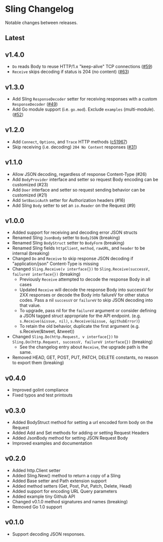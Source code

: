 # Sling Changelog

Notable changes between releases.

## Latest

## v1.4.0

* `Do` reads Body to reuse HTTP/1.x "keep-alive" TCP connections ([#59](https://github.com/dghubble/sling/pull/59))
* `Receive` skips decoding if status is 204 (no content) ([#63](https://github.com/dghubble/sling/pull/63))

## v1.3.0

* Add Sling `ResponseDecoder` setter for receiving responses with a custom `ResponseDecoder` ([#49](https://github.com/dghubble/sling/pull/49))
* Add Go module support (i.e. `go.mod`). Exclude `examples` (multi-module). ([#52](https://github.com/dghubble/sling/pull/52))

## v1.2.0

* Add `Connect`, `Options`, and `Trace` HTTP methods ([c51967](https://github.com/dghubble/sling/commit/c519674860ff275e0ceb12caf5d87b31765c4e71))
* Skip receiving (i.e. decoding) `204 No Content` responses ([#31](https://github.com/dghubble/sling/pull/31))

## v1.1.0

* Allow JSON decoding, regardless of response Content-Type (#26)
* Add `BodyProvider` interface and setter so request Body encoding can be customized (#23)
* Add `Doer` interface and setter so request sending behavior can be customized (#21)
* Add `SetBasicAuth` setter for Authorization headers (#16)
* Add Sling `Body` setter to set an `io.Reader` on the Request (#9)

## v1.0.0

* Added support for receiving and decoding error JSON structs
* Renamed Sling `JsonBody` setter to `BodyJSON` (breaking)
* Renamed Sling `BodyStruct` setter to `BodyForm` (breaking)
* Renamed Sling fields `httpClient`, `method`, `rawURL`, and `header` to be internal (breaking)
* Changed `Do` and `Receive` to skip response JSON decoding if "application/json" Content-Type is missing
* Changed `Sling.Receive(v interface{})` to `Sling.Receive(successV, failureV interface{})` (breaking)
    * Previously `Receive` attempted to decode the response Body in all cases
    * Updated `Receive` will decode the response Body into successV for 2XX responses or decode the Body into failureV for other status codes. Pass a nil `successV` or `failureV` to skip JSON decoding into that value.
    * To upgrade, pass nil for the `failureV` argument or consider defining a JSON tagged struct appropriate for the API endpoint. (e.g. `s.Receive(&issue, nil)`, `s.Receive(&issue, &githubError)`)
    * To retain the old behavior, duplicate the first argument (e.g. s.Receive(&tweet, &tweet))
* Changed `Sling.Do(http.Request, v interface{})` to `Sling.Do(http.Request, successV, failureV interface{})` (breaking)
    * See the changelog entry about `Receive`, the upgrade path is the same.
* Removed HEAD, GET, POST, PUT, PATCH, DELETE constants, no reason to export them (breaking)

## v0.4.0

* Improved golint compliance
* Fixed typos and test printouts

## v0.3.0

* Added BodyStruct method for setting a url encoded form body on the Request
* Added Add and Set methods for adding or setting Request Headers
* Added JsonBody method for setting JSON Request Body
* Improved examples and documentation

## v0.2.0

* Added http.Client setter
* Added Sling.New() method to return a copy of a Sling
* Added Base setter and Path extension support
* Added method setters (Get, Post, Put, Patch, Delete, Head)
* Added support for encoding URL Query parameters
* Added example tiny Github API
* Changed v0.1.0 method signatures and names (breaking)
* Removed Go 1.0 support

## v0.1.0

* Support decoding JSON responses.


